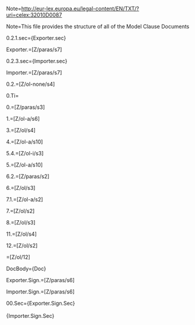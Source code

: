 Note=http://eur-lex.europa.eu/legal-content/EN/TXT/?uri=celex:32010D0087

Note=This file provides the structure of all of the Model Clause Documents

0.2.1.sec={Exporter.sec}

Exporter.=[Z/paras/s7]

0.2.3.sec={Importer.sec}

Importer.=[Z/paras/s7]

0.2.=[Z/ol-none/s4]

0.Ti=</i>

0.=[Z/paras/s3]

1.=[Z/ol-a/s6]

3.=[Z/ol/s4]

4.=[Z/ol-a/s10]

5.4.=[Z/ol-i/s3]

5.=[Z/ol-a/s10]

6.2.=[Z/paras/s2]

6.=[Z/ol/s3]

7.1.=[Z/ol-a/s2]

7.=[Z/ol/s2]

8.=[Z/ol/s3]

11.=[Z/ol/s4]

12.=[Z/ol/s2]

=[Z/ol/12]

DocBody={Doc}

Exporter.Sign.=[Z/paras/s6]

Importer.Sign.=[Z/paras/s6]

00.Sec={Exporter.Sign.Sec}<br><br>{Importer.Sign.Sec}